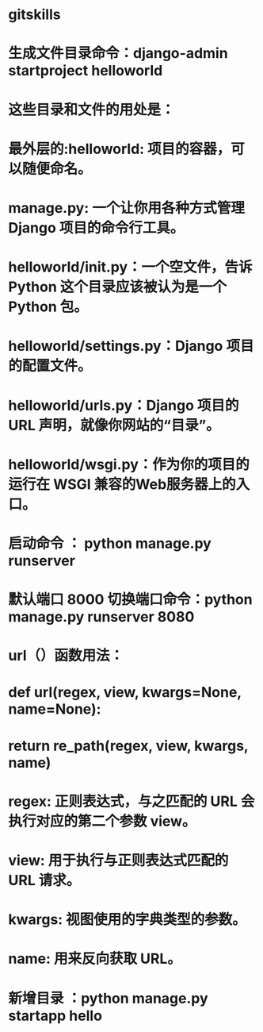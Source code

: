 # gitskills
# 生成文件目录命令：django-admin startproject helloworld
# 这些目录和文件的用处是：
#    最外层的:helloworld: 项目的容器，可以随便命名。
#    manage.py: 一个让你用各种方式管理 Django 项目的命令行工具。
#    helloworld/__init__.py：一个空文件，告诉 Python 这个目录应该被认为是一个 Python 包。
#    helloworld/settings.py：Django 项目的配置文件。
#    helloworld/urls.py：Django 项目的 URL 声明，就像你网站的“目录”。
#    helloworld/wsgi.py：作为你的项目的运行在 WSGI 兼容的Web服务器上的入口。

# 启动命令 ： python manage.py runserver
# 默认端口 8000 切换端口命令：python manage.py runserver 8080
# url（）函数用法：
# def url(regex, view, kwargs=None, name=None):
#    return re_path(regex, view, kwargs, name)
# regex: 正则表达式，与之匹配的 URL 会执行对应的第二个参数 view。
# view: 用于执行与正则表达式匹配的 URL 请求。
# kwargs: 视图使用的字典类型的参数。
# name: 用来反向获取 URL。

# 新增目录 ：python manage.py startapp hello
